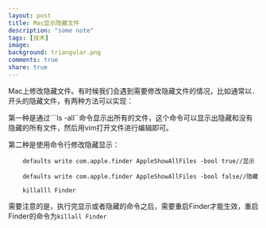 ```yaml
---
layout: post
title: Mac显示隐藏文件
description: "some note"
tags: [技术]
image:
background: triangular.png
comments: true
share: true
---
```


Mac上修改隐藏文件。有时候我们会遇到需要修改隐藏文件的情况，比如通常以```.```开头的隐藏文件，有两种方法可以实现：

<!-- more -->

第一种是通过```ls -all``命令显示出所有的文件，这个命令可以显示出隐藏和没有隐藏的所有文件，然后用vim打开文件进行编辑即可。

第二种是使用命令行修改隐藏显示：

```
	defaults write com.apple.finder AppleShowAllFiles -bool true//显示

	defaults write com.apple.finder AppleShowAllFiles -bool false//隐藏

	killalll Finder
```

需要注意的是，执行完显示或者隐藏的命令之后，需要重启Finder才能生效，重启Finder的命令为```killall Finder```